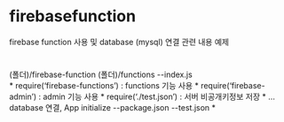 # firebasefunction
firebase function 사용 및 database (mysql) 연결 관련 내용 예제 

# 
(폴더)/firebase-function
	(폴더)/functions 
		 --index.js		
		    * require(‘firebase-functions’)  : functions 기능 사용
		    * require(‘firebase-admin’)      : admin 기능 사용 
		    * require(‘./test.json’) 	        : 서버 비공개키정보 저장
		    * … database 연결, App initialize 
		 --package.json
		 --test.json
		    * 
